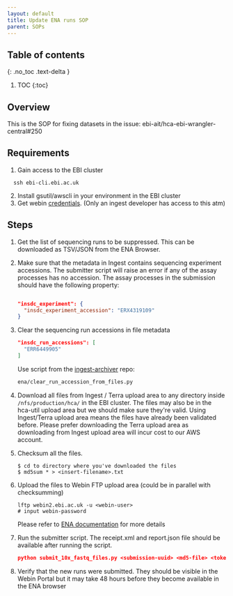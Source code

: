 ```yaml
---
layout: default
title: Update ENA runs SOP
parent: SOPs
---
```

## Table of contents

{: .no_toc .text-delta }

1. TOC {:toc}
## Overview
This is the SOP for fixing datasets in the issue: ebi-ait/hca-ebi-wrangler-central#250

## Requirements
1. Gain access to the EBI cluster
 ```
   ssh ebi-cli.ebi.ac.uk
```
2. Install gsutil/awscli in your environment in the EBI cluster
3. Get webin [credentials](https://console.aws.amazon.com/secretsmanager/home?region=us-east-1#!/secret?name=ingest%2Fwebin-creds). (Only an ingest developer has access to this atm)

## Steps

1. Get the list of sequencing runs to be suppressed. This can be downloaded as TSV/JSON from the ENA Browser. 
   
2. Make sure
   that the metadata in Ingest contains sequencing experiment accessions. The submitter script will raise an error if
   any of the assay processes has no accession. The assay processes in the submission should have the following
   property:

    ```json
    
    "insdc_experiment": {
      "insdc_experiment_accession": "ERX4319109"
    }
    ```

2. Clear the sequencing run accessions in file metadata 
    ```json
    "insdc_run_accessions": [
      "ERR6449905"
    ]
    ```

    Use script from the [ingest-archiver](https://github.com/ebi-ait/ingest-archiver.git) repo:
    ```bash
    ena/clear_run_accession_from_files.py
    ```

4. Download all files from Ingest / Terra upload area to any directory inside `/nfs/production/hca/` in the EBI cluster.
   The files may also be in the hca-util upload area but we should make sure they're valid. Using Ingest/Terra upload area means the files have already been validated before.
   Please prefer downloading the Terra upload area as downloading from Ingest upload area will incur cost to our AWS account.

5. Checksum all the files.
    ``` 
    $ cd to directory where you've downloaded the files 
    $ md5sum * > <insert-filename>.txt
    ```
6. Upload the files to Webin FTP upload area (could be in parallel with checksumming)
   ```
   lftp webin2.ebi.ac.uk -u <webin-user>
   # input webin-password
   ```   
   Please refer to [ENA documentation](https://ena-docs.readthedocs.io/en/latest/update/metadata/programmatic-read.html) for more details
7. Run the submitter script. The receipt.xml and report.json file should be available after running the script.
   ```json
   python submit_10x_fastq_files.py <submission-uuid> <md5-file> <token> [--ftp_dir <dir-name>]
   ```
8. Verify that the new runs were submitted. They should be visible in the Webin Portal but it may take 48 hours before they become available in the ENA browser

